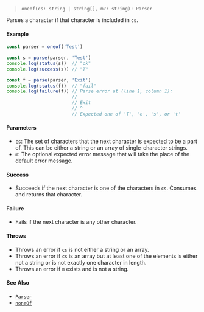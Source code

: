 <!--
 Copyright (c) 2020 Thomas J. Otterson
 
 This software is released under the MIT License.
 https://opensource.org/licenses/MIT
-->

> `oneof(cs: string | string[], m?: string): Parser`

Parses a character if that character is included in `cs`.

#### Example

```javascript
const parser = oneof('Test')

const s = parse(parser, 'Test')
console.log(status(s))  // "ok"
console.log(success(s)) // "T"

const f = parse(parser, 'Exit')
console.log(status(f))  // "fail"
console.log(failure(f)) // Parse error at (line 1, column 1):
                        //
                        // Exit
                        // ^
                        // Expected one of 'T', 'e', 's', or 't'
```

#### Parameters

* `cs`: The set of characters that the next character is expected to be a part of. This can be either a string or an array of single-character strings.
* `m`: The optional expected error message that will take the place of the default error message.

#### Success

* Succeeds if the next character is one of the characters in `cs`. Consumes and returns that character.

#### Failure

* Fails if the next character is any other character.

#### Throws

* Throws an error if `cs` is not either a string or an array.
* Throws an error if `cs` is an array but at least one of the elements is either not a string or is not exactly one character in length.
* Throws an error if `m` exists and is not a string.

#### See Also

* [`Parser`](../types/parser.md)
* [`noneOf`](noneof.md)